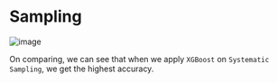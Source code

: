 # Sampling

![image](https://user-images.githubusercontent.com/101132056/233792692-757a7cec-ecf3-4fc1-b6d9-c5cd52df604c.png)


On comparing, we can see that when we apply `XGBoost` on `Systematic Sampling`, we get the highest accuracy.
